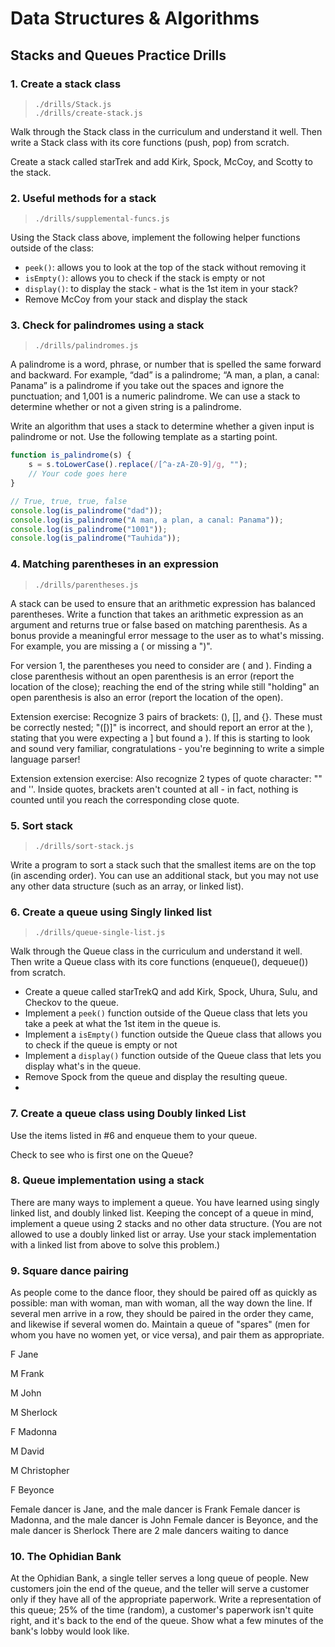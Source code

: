 # Data Structures & Algorithms

## Stacks and Queues Practice Drills

### 1. Create a stack class  

  > `./drills/Stack.js`  
  > `./drills/create-stack.js`  

Walk through the Stack class in the curriculum and understand it well. Then write a Stack class with its core functions (push, pop) from scratch.

Create a stack called starTrek and add Kirk, Spock, McCoy, and Scotty to the stack.

### 2. Useful methods for a stack  

  > `./drills/supplemental-funcs.js`  
  
Using the Stack class above, implement the following helper functions outside of the class:
 - `peek()`: allows you to look at the top of the stack without removing it
 - `isEmpty()`: allows you to check if the stack is empty or not
 - `display()`: to display the stack - what is the 1st item in your stack?
 - Remove McCoy from your stack and display the stack  
  
### 3. Check for palindromes using a stack  

  > `./drills/palindromes.js`  
  
A palindrome is a word, phrase, or number that is spelled the same forward and backward. For example, “dad” is a palindrome; “A man, a plan, a canal: Panama” is a palindrome if you take out the spaces and ignore the punctuation; and 1,001 is a numeric palindrome. We can use a stack to determine whether or not a given string is a palindrome.

Write an algorithm that uses a stack to determine whether a given input is palindrome or not. Use the following template as a starting point.

```javascript
function is_palindrome(s) {
    s = s.toLowerCase().replace(/[^a-zA-Z0-9]/g, "");
    // Your code goes here
}

// True, true, true, false
console.log(is_palindrome("dad"));
console.log(is_palindrome("A man, a plan, a canal: Panama"));
console.log(is_palindrome("1001"));
console.log(is_palindrome("Tauhida"));
```  

### 4. Matching parentheses in an expression  

  > `./drills/parentheses.js`  
  
A stack can be used to ensure that an arithmetic expression has balanced parentheses. Write a function that takes an arithmetic expression as an argument and returns true or false based on matching parenthesis. As a bonus provide a meaningful error message to the user as to what's missing. For example, you are missing a ( or missing a ")".

For version 1, the parentheses you need to consider are ( and ). Finding a close parenthesis without an open parenthesis is an error (report the location of the close); reaching the end of the string while still "holding" an open parenthesis is also an error (report the location of the open).

Extension exercise: Recognize 3 pairs of brackets: (), [], and {}. These must be correctly nested; "([)]" is incorrect, and should report an error at the ), stating that you were expecting a ] but found a ). If this is starting to look and sound very familiar, congratulations - you're beginning to write a simple language parser!

Extension extension exercise: Also recognize 2 types of quote character: "" and ''. Inside quotes, brackets aren't counted at all - in fact, nothing is counted until you reach the corresponding close quote.  

### 5. Sort stack  

  > `./drills/sort-stack.js`  

Write a program to sort a stack such that the smallest items are on the top (in ascending order). You can use an additional stack, but you may not use any other data structure (such as an array, or linked list).

### 6. Create a queue using Singly linked list  

  > `./drills/queue-single-list.js`  
  
Walk through the Queue class in the curriculum and understand it well. Then write a Queue class with its core functions (enqueue(), dequeue()) from scratch.

 - Create a queue called starTrekQ and add Kirk, Spock, Uhura, Sulu, and Checkov to the queue.
 - Implement a `peek()` function outside of the Queue class that lets you take a peek at what the 1st item in the queue is.
  - Implement a `isEmpty()` function outside the Queue class that allows you to check if the queue is empty or not
 - Implement a `display()` function outside of the Queue class that lets you display what's in the queue.
 - Remove Spock from the queue and display the resulting queue.  
 - 
### 7. Create a queue class using Doubly linked List  

Use the items listed in #6 and enqueue them to your queue.

Check to see who is first one on the Queue?  

### 8. Queue implementation using a stack  

There are many ways to implement a queue. You have learned using singly linked list, and doubly linked list. Keeping the concept of a queue in mind, implement a queue using 2 stacks and no other data structure. (You are not allowed to use a doubly linked list or array. Use your stack implementation with a linked list from above to solve this problem.)

### 9. Square dance pairing  

As people come to the dance floor, they should be paired off as quickly as possible: man with woman, man with woman, all the way down the line. If several men arrive in a row, they should be paired in the order they came, and likewise if several women do. Maintain a queue of "spares" (men for whom you have no women yet, or vice versa), and pair them as appropriate.

F Jane

M Frank

M John

M Sherlock

F Madonna

M David

M Christopher

F Beyonce

Female dancer is Jane, and the male dancer is Frank
Female dancer is Madonna, and the male dancer is John
Female dancer is Beyonce, and the male dancer is Sherlock
There are 2 male dancers waiting to dance

### 10. The Ophidian Bank  

At the Ophidian Bank, a single teller serves a long queue of people. New customers join the end of the queue, and the teller will serve a customer only if they have all of the appropriate paperwork. Write a representation of this queue; 25% of the time (random), a customer's paperwork isn't quite right, and it's back to the end of the queue. Show what a few minutes of the bank's lobby would look like.
